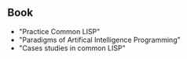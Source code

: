 <html>
<head><title>LISP: List Processing Language</title></head>
<body>


Book
----
* "Practice Common LISP"
* "Paradigms of Artifical Intelligence Programming"
* "Cases studies in common LISP"

</body>
</html>
